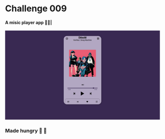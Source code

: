 # Challenge 009

#### A misic player app 🎵🎶|

[![final design](https://github.com/mateo-andres/100DaysChallenge/blob/master/009/Daily%20UI-009.png?raw=true "final design")](https://github.com/mateo-andres/100DaysChallenge/blob/master/009/Daily%20UI-009.png?raw=true "final design")

### Made hungry 🌮 🍕
